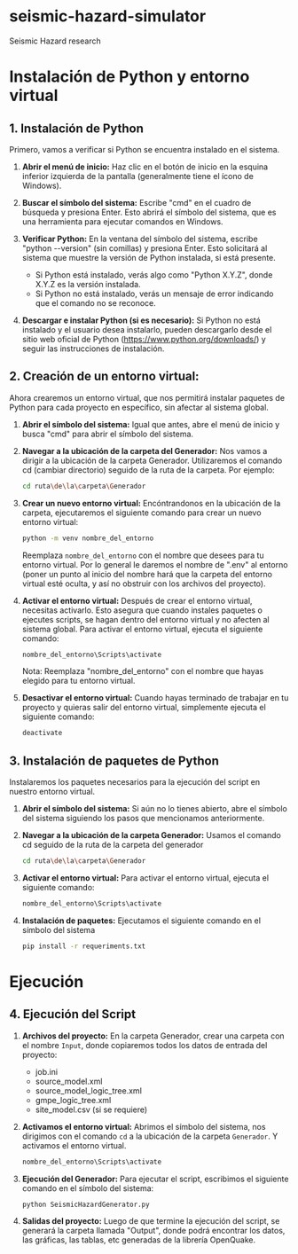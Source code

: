 # seismic-hazard-simulator
Seismic Hazard research


# Instalación de Python y entorno virtual

## 1. Instalación de Python

Primero, vamos a verificar si Python se encuentra instalado en el sistema.

1. **Abrir el menú de inicio:** Haz clic en el botón de inicio en la esquina inferior izquierda de la pantalla (generalmente tiene el ícono de Windows).

2. **Buscar el símbolo del sistema:** Escribe "cmd" en el cuadro de búsqueda y presiona Enter. Esto abrirá el símbolo del sistema, que es una herramienta para ejecutar comandos en Windows.

3. **Verificar Python:** En la ventana del símbolo del sistema, escribe "python --version" (sin comillas) y presiona Enter. Esto solicitará al sistema que muestre la versión de Python instalada, si está presente.
    - Si Python está instalado, verás algo como "Python X.Y.Z", donde X.Y.Z es la versión instalada.
    - Si Python no está instalado, verás un mensaje de error indicando que el comando no se reconoce.

4. **Descargar e instalar Python (si es necesario):** Si Python no está instalado y el usuario desea instalarlo, pueden descargarlo desde el sitio web oficial de Python (https://www.python.org/downloads/) y seguir las instrucciones de instalación. 

## 2. Creación de un entorno virtual:

Ahora crearemos un entorno virtual, que nos permitirá instalar paquetes de Python para cada proyecto en específico, sin afectar al sistema global.

1. **Abrir el símbolo del sistema:** Igual que antes, abre el menú de inicio y busca "cmd" para abrir el símbolo del sistema.

2. **Navegar a la ubicación de la carpeta del Generador:** Nos vamos a dirigir a la ubicación de la carpeta Generador. Utilizaremos el comando cd (cambiar directorio) seguido de la ruta de la carpeta. Por ejemplo:

    ```bash
    cd ruta\de\la\carpeta\Generador
    ```

4. **Crear un nuevo entorno virtual:** Encóntrandonos en la ubicación de la carpeta, ejecutaremos el siguiente comando para crear un nuevo entorno virtual:

    ```bash
    python -m venv nombre_del_entorno
    ```

    Reemplaza `nombre_del_entorno` con el nombre que desees para tu entorno virtual. Por lo general le daremos el nombre de ".env" al entorno (poner un punto al inicio del nombre hará que la carpeta del entorno virtual esté oculta, y así no obstruir con los archivos del proyecto).

5. **Activar el entorno virtual:** Después de crear el entorno virtual, necesitas activarlo. Esto asegura que cuando instales paquetes o ejecutes scripts, se hagan dentro del entorno virtual y no afecten al sistema global. Para activar el entorno virtual, ejecuta el siguiente comando:

    ```bash
    nombre_del_entorno\Scripts\activate
    ```

    Nota: Reemplaza "nombre_del_entorno" con el nombre que hayas elegido para tu entorno virtual.

6. **Desactivar el entorno virtual:** Cuando hayas terminado de trabajar en tu proyecto y quieras salir del entorno virtual, simplemente ejecuta el siguiente comando:

    ```bash
    deactivate
    ```

## 3. Instalación de paquetes de Python

Instalaremos los paquetes necesarios para la ejecución del script en nuestro entorno virtual.

1. **Abrir el símbolo del sistema:** Si aún no lo tienes abierto, abre el símbolo del sistema siguiendo los pasos que mencionamos anteriormente.

2. **Navegar a la ubicación de la carpeta Generador:** Usamos el comando cd seguido de la ruta de la carpeta del generador 
    
    ```bash
    cd ruta\de\la\carpeta\Generador
    ```

3. **Activar el entorno virtual:** Para activar el entorno virtual, ejecuta el siguiente comando:

    ```bash
    nombre_del_entorno\Scripts\activate
    ```

4. **Instalación de paquetes:** Ejecutamos el siguiente comando en el símbolo del sistema
    
    ```bash
    pip install -r requeriments.txt
    ```

# Ejecución

## 4. Ejecución del Script

1. **Archivos del proyecto:** En la carpeta Generador, crear una carpeta con el nombre `Input`, donde copiaremos todos los datos de entrada del proyecto:

    - job.ini
    - source_model.xml
    - source_model_logic_tree.xml
    - gmpe_logic_tree.xml
    - site_model.csv (si se requiere)

3. **Activamos el entorno virtual:** Abrimos el símbolo del sistema, nos dirigimos con el comando `cd` a la ubicación de la carpeta `Generador`. Y activamos el entorno virtual.

    ```bash
    nombre_del_entorno\Scripts\activate
    ```

4. **Ejecución del Generador:** Para ejecutar el script, escribimos el siguiente comando en el símbolo del sistema:

    ```bash
    python SeismicHazardGenerator.py
    ```

5. **Salidas del proyecto:** Luego de que termine la ejecución del script, se generará la carpeta llamada "Output", donde podrá encontrar los datos, las gráficas, las tablas, etc generadas de la librería OpenQuake.